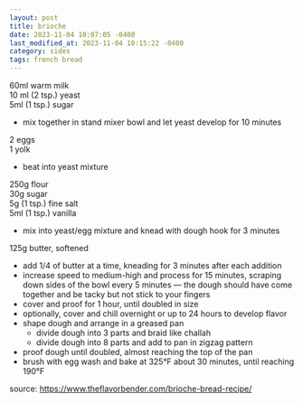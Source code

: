 ```yaml
---
layout: post
title: brioche
date: 2023-11-04 10:07:05 -0400
last_modified_at: 2023-11-04 10:15:22 -0400
category: sides
tags: french bread
---
```


60ml warm milk  
10 ml (2 tsp.) yeast  
5ml (1 tsp.) sugar  
* mix together in stand mixer bowl and let yeast develop for 10 minutes

2 eggs  
1 yolk  
* beat into yeast mixture

250g flour  
30g sugar  
5g (1 tsp.) fine salt  
5ml (1 tsp.) vanilla  
* mix into yeast/egg mixture and knead with dough hook for 3 minutes

125g butter, softened  
* add 1/4 of butter at a time, kneading for 3 minutes after each addition
* increase speed to medium-high and process for 15 minutes, scraping down sides of
  the bowl every 5 minutes — the dough should have come together and be tacky but
  not stick to your fingers
* cover and proof for 1 hour, until doubled in size
* optionally, cover and chill overnight or up to 24 hours to develop flavor
* shape dough and arrange in a greased pan
  * divide dough into 3 parts and braid like challah
  * divide dough into 8 parts and add to pan in zigzag pattern
* proof dough until doubled, almost reaching the top of the pan
* brush with egg wash and bake at 325°F about 30 minutes, until reaching 190°F

source: <https://www.theflavorbender.com/brioche-bread-recipe/>
